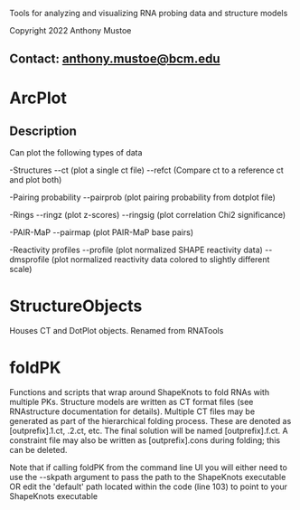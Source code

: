 Tools for analyzing and visualizing RNA probing data and structure models

Copyright 2022 Anthony Mustoe

Contact: anthony.mustoe@bcm.edu
-------------------------------


# ArcPlot

Description
-----------
Can plot the following types of data

-Structures
    --ct (plot a single ct file)
    --refct (Compare ct to a reference ct and plot both)

-Pairing probability
    --pairprob (plot pairing probability from dotplot file)

-Rings
    --ringz (plot z-scores)
    --ringsig (plot correlation Chi2 significance)

-PAIR-MaP
    --pairmap (plot PAIR-MaP base pairs)

-Reactivity profiles
    --profile (plot normalized SHAPE reactivity data)
    --dmsprofile (plot normalized reactivity data colored to slightly different scale)


# StructureObjects
Houses CT and DotPlot objects. Renamed from RNATools


# foldPK
Functions and scripts that wrap around ShapeKnots to fold RNAs with multiple PKs.
Structure models are written as CT format files (see RNAstructure documentation for details). 
Multiple CT files may be generated as part of the hierarchical folding process. 
These are denoted as [outprefix].1.ct, .2.ct, etc. The final solution will be named [outprefix].f.ct.
A constraint file may also be written as [outprefix].cons during folding; this can be deleted.

Note that if calling foldPK from the command line UI you will either need to use the --skpath
argument to pass the path to the ShapeKnots executable OR edit the 'default' path located 
within the code (line 103) to point to your ShapeKnots executable


